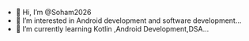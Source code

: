 - 👋 Hi, I’m @Soham2026
- 👀 I’m interested in Android development and software development...
- 🌱 I’m currently learning Kotlin ,Android Development,DSA...


<!---
Soham2026/Soham2026 is a ✨ special ✨ repository because its `README.md` (this file) appears on your GitHub profile.
You can click the Preview link to take a look at your changes.
--->
